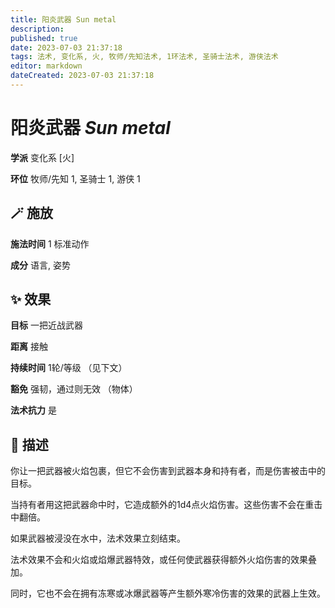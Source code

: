 ```yaml
---
title: 阳炎武器 Sun metal
description: 
published: true
date: 2023-07-03 21:37:18
tags: 法术, 变化系, 火, 牧师/先知法术, 1环法术, 圣骑士法术, 游侠法术
editor: markdown
dateCreated: 2023-07-03 21:37:18
---
```


# **阳炎武器** *Sun metal*

**学派** 变化系 \[火\] 

**环位** 牧师/先知 1, 圣骑士 1, 游侠 1

## 🪄 施放

**施法时间** 1 标准动作

**成分** 语言, 姿势

## ✨ 效果 

**目标** 一把近战武器 

**距离** 接触  

**持续时间** 1轮/等级 （见下文） 

**豁免** 强韧，通过则无效 （物体）

**法术抗力** 是

## 📖 描述

你让一把武器被火焰包裹，但它不会伤害到武器本身和持有者，而是伤害被击中的目标。

当持有者用这把武器命中时，它造成额外的1d4点火焰伤害。这些伤害不会在重击中翻倍。

如果武器被浸没在水中，法术效果立刻结束。

法术效果不会和火焰或焰爆武器特效，或任何使武器获得额外火焰伤害的效果叠加。

同时，它也不会在拥有冻寒或冰爆武器等产生额外寒冷伤害的效果的武器上生效。
    